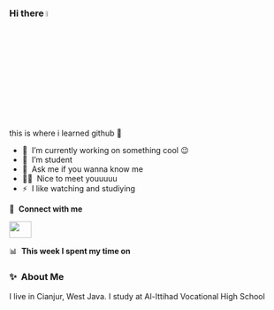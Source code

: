 ### Hi there <a href="https://www.gautamkrishnar.com/"><img src="https://media.giphy.com/media/hvRJCLFzcasrR4ia7z/giphy.gif" width="5%"></a>
this is where i learned github :rofl:

- 🔭 &nbsp;I’m currently working on something cool :wink:
- 🌱 &nbsp;I’m student
- 💬 &nbsp;Ask me if you wanna know me
- 👨‍💻 &nbsp;Nice to meet youuuuu
- ⚡ &nbsp;I like watching and studiying
  
🔗 &nbsp;**Connect with me**
<p align="left"> 
<a href="https://instagram.com/nazwa.nazzytul" target="blank"><img align="center" src="https://raw.githubusercontent.com/rahuldkjain/github-profile-readme-generator/master/src/images/icons/Social/instagram.svg"nazwa.nazzytul" height="30" width="40" /></a>

📊 &nbsp;**This week I spent my time on**
### ✨&nbsp; About Me

I live in Cianjur, West Java. I study at Al-Ittihad Vocational High School


